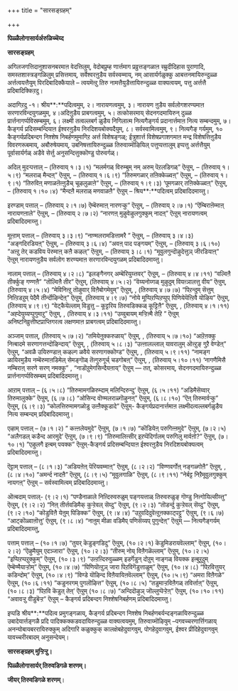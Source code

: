 +++
title = "सारसङ्ग्रहम्"

+++


**पिळ्ळैलोगासार्यर्अरुळिच्चॆय्द**

**सारसङ्ग्रहम्**

अगिलजगत्तिदानुशासनबरमाऩ वेदत्तिलुम्, वेदोबप्रुम्ह णार्त्तमाग प्रव्रुत्तङ्गळाऩ स्म्रुदीदिहास पुराणादि, समस्तशास्त्रङ्गळिलुम् प्रसित्तमाय्, सर्वेश्वरऩुडैय सर्वस्वम्माय्, नम् आसार्यर्गळुक्कु आबत्तनमायिरुन्दुळ्ळ अर्त्तत्वयत्तैयुम् पिरदिबादिक्कैयाले – त्वयमॆऩ्ऱु तिरु नामत्तैयुडैत्तायिरुन्दुळ्ळ वाक्यत्वयम्, पत्तु अर्त्तत्तै प्रदिबादिक्किऱदु।

अदागिऱदु -१। श्रीय**:**पदित्वमुम्, २। नारायणत्वमुम्, ३। नारायण ऩुडैय सर्वलोगशरण्यमाऩ सरणारविन्दयुगळमुम्, ४।अदिऩुडैय प्राबगत्वमुम्, ५। तत्कोसरमाय् सेदनगदमायिरुन् दुळ्ळ प्रार्त्तनागर्प्पविस्रम्बमुम्, ६। लक्ष्मी तत्वल्लबर्ग ळुडैय निगिलात्म नित्यगैङ्गर्य प्रदानार्त्तमाऩ नित्य सम्बन्दमुम्, ७। कैङ्गर्य प्रदिसम्बन्दियाऩ ईश्वरऩुडैय निरदिशयबोक्यदैयुम्, ८। सर्वस्वामित्वमुम्, ९। नित्यगैङ् गर्यमुम्, १० कैङ्गर्यप्रदिबन्दग निश्शेष निबर्हणमुमागिऱ अर्त्त विशेषङ्गळ्; ईत्रुशार्त्त विशेषप्रगाशगमाऩ मन्द्र विशेषत्तिऩुडैय विवरणरूबमाय्, अबौरुषेयमाय्, उबनिषत्तायिरुन्दुळ्ळ तिरुवाय्मॊऴियिल् पत्तुप्पत्तालुम् इप्पत्तु अर्त्तत्तैयुम् पूर्वासार्यर्गळ् अडैवे सेर्त्तु अनुसन्दित्तुक्कॊण्डु पोरुवर्गळ्।

अदिल् मुदऱ्पत्ताल् – (तिरुवाय् १।३।१) “मलर्मगळ् विरुम्बुम् नम् अरुम् पॆऱलडिगळ्” ऎऩ्ऱुम्, – (तिरुवाय् १।५।९) “मलराळ् मैन्दऩ्” ऎऩ्ऱुम्, – (तिरुवाय् १।६।९) ”तिरुमगळार् तऩिक्केळ्वऩ्” ऎऩ्ऱुम्, – (तिरुवाय् १।९।१) “तिरुविऩ् मणाळऩॆऩ्ऩुडैच् चूऴलुळाऩे” ऎऩ्ऱुम्, – (तिरुवाय् १।९।३) ‘पूमगळार् तऩिक्केळ्वऩ्” ऎऩ्ऱुम्, – (तिरुवाय् १।१०।४) “मैन्दऩै मलराळ् मणवाळऩै” ऎऩ्ऱुम् – श्रिय**:**पदित्वम् प्रदिबादिदमाय्त्तु।

इरण्डाम् पत्ताल् – (तिरुवाय् २।१।७) ऎम्बॆरुमाऩ् नारणऱ्कु” ऎऩ्ऱुम्, –
(तिरुवाय् २।७।१) “ऎम्बिराऩॆम्माऩ् नारायणऩाले” ऎऩ्ऱुम्, – (तिरुवाय् २।७।२) “नारणऩ् मुऴुवेऴुलगुक्कुम् नादऩ्” ऎऩ्ऱुम् नारायणत्वम् प्रदिबादिदमाय्त्तु।

मूऩ्ऱाम् पत्ताल् – (तिरुवाय् ३।३।९) “नाण्मलरामडित्तामरै ” ऎऩ्ऱुम्, –
(तिरुवाय् ३।४।३) “अङ्गदिरडियऩ्” ऎऩ्ऱुम्, – (तिरुवाय् ३।६।४) “अवऩ् पाद पङ्गयम्” ऎऩ्ऱुम्, – (तिरुवाय् ३।६।१०) ”अऩ्ऱु तेर् कडविय पॆरुमाऩ् कऩै कऴल्” ऎऩ्ऱुम्, – (तिरुवाय् ३।८।१) “मूवुलगुन्दॊऴुदेत्तुञ् जीरडियाऩ्” ऎऩ्ऱुम् नारायणऩुडैय सर्वलोग शरण्यमाऩ सरणारविन्दयुगळम् प्रदिबादिदमाय्त्तु।

नालाम् पत्ताल् – (तिरुवाय् ४।२।८) “इलङ्गैनगर् अम्बॆरियुय्त्तवर्” ऎऩ्ऱुम्, – (तिरुवाय् ४।४।११) “वल्विऩै तीर्क्कुङ् गण्णऩै” “तॊल्विऩै तीर” ऎऩ्ऱुम्, (तिरुवाय् ४।५।२) ”वॆय्यनोय्गळ् मुऴुदुम् वियऩ्ञालत्तु वीय” ऎऩ्ऱुम्, (तिरुवाय् ४।५।४) “मेविनिऩ्ऱु तॊऴुवार् विऩैबोगमेवुम्” ऎऩ्ऱुम्, , (तिरुवाय् ४।७।७) “पिऱन्दुम् सॆत्तुम् निऩ्ऱिडऱुम् पेदैमै तीर्न्दॊऴिन्देऩ्” ऎऩ्ऱुम्, (तिरुवाय् ४।९।७) “नोये मूप्पिऱप्पिऱप्पुप् पिणियेयॆऩ्ऱिवै यॊऴिय” ऎऩ्ऱुम्, (तिरुवाय् ४।९।९) “वेट्कैयॆल्लाम् विडुत्तु – कूट्टरिय तिरुवडिक्कळ् कूट्टिऩै” ऎऩ्ऱुम्, , (तिरुवाय् ४।१।११) ”अह्देयुय्यप्पुगुमाऱु” ऎऩ्ऱुम्, , (तिरुवाय् ४।३।११) “उय्वुबायम् मऱ्ऱिऩ्मै तेऱि ” ऎऩ्ऱुम् अनिष्टनिव्रुत्तीष्टप्राप्तिगरत्व लक्षणमाऩ प्राबगत्वम् प्रदिबादिदमाय्त्तु।

अञ्जाम् पत्ताल्, (तिरुवाय् ५।७।२) “तमियेऩुक्करुळाय्” ऎऩ्ऱुम्, , (तिरुवाय् ५।७।१०) “आऱॆऩक्कु निऩ्बादमे सरणागत्तन्दॊऴिन्दाय्” ऎऩ्ऱुम्, , (तिरुवाय् ५।८।३) “उऩ्ऩालल्लाल् यावरालुम् ऒऩ्ऱुङ् गुऱै वेण्डेऩ्” ऎऩ्ऱुम्, “अवळै उयिरुण्डाऩ् कऴल्ग ळवैये सरणागक्कॊण्ड” ऎऩ्ऱुम्, , (तिरुवाय् ५।९।११) “नामङ्ग ळायिरमुडैय नम्बॆरुमाऩडिमेल् सेमङ्गॊळ् तॆऩ्गुरुगूर्च् चडगोबऩ्” ऎऩ्ऱुम्, , (तिरुवाय् ५।१०।११) ‘नागणैमिसै नम्बिराऩ् सरणे सरण् नमक्कु” , “नाडॊऱुमेगसिन्दैयऩाय्” ऎऩ्ऱुम् — तत्, कोसरमाय्, सेदनगदमायिरुन्दुळ्ळ प्रार्त्तनागर्प्पविस्रम्बम् प्रदिबादिदमाय्त्तु।

आऱाम् पत्ताल् – (६।५।८) ”तिरुमामगळिरुम्दाम् मलिन्दिरुन्दु’ ऎऩ्ऱुम्,
(६।५।११) “अडिमैसॆय्वार् तिरुमालुक्के” ऎऩ्ऱुम्, (६।७।८) “ओसिन्द वॊण्मलराळ्गॊऴुनऩ्” ऎऩ्ऱुम्, (६।८।१०) ”ऎऩ् तिरुमार्वऱ्कु” ऎऩ्ऱुम्, (६।९।३) “कोलत्तिरुमामगळोडु उऩ्ऩैक्कूडादे” ऎऩ्ऱुम्- कैङ्गर्यप्रदानार्त्तमाऩ लक्ष्मीदत्वल्लबर्गळुडैय नित्य सम्बन्दम् प्रदिबादिदमाय्त्तु।

एऴाम् पत्ताल् – (७।१।२) ” कऩ्ऩलेयमुदे” ऎऩ्ऱुम्, (७।१।७) “कॊडियेऩ् परुगिऩ्ऩमुदे” ऎऩ्ऱुम्, (७।२।५) ”अलैगडल् कडैन्द आरमुदे’ ऎऩ्ऱुम्, (७।९।९) “तिरुमालिऩ्सीर् इऱप्पॆदिर्गालम् परुगिलु मार्वऩो?” ऎऩ्ऱुम्, (७।१०।१) ”एऴुलगै इऩ्बम् पयक्क” ऎऩ्ऱुम्-कैङ्गर्य प्रदिसम्बन्दियाऩ ईश्वरऩुडैय निरदिशयबोक्यत्वम् प्रदिबादिदमाय्त्तु।

ऎट्टाम् पत्ताल् – (८।१।३) “अडियऩेऩ् पॆरियवम्माऩ्” ऎऩ्ऱुम्, (८।२।२)
“विण्णवर्गोऩ् नङ्गळ्गोऩै” ऎऩ्ऱुम्, , (८।४।१०) “अमर्न्द नादऩै” ऎऩ्ऱुम्, (८।९।५) “मूवुलगाळि” ऎऩ्ऱुम्, (८।९।११) “नेर्बट्ट निऱैमूवुलगुक्कुम् नायगऩ्” ऎऩ्ऱुम् – सर्वस्वामित्वम् प्रदिबादिदमाय्त्तु।

ऒऩ्बदाम् पत्ताल्- (९।२।१) “पण्डैनाळाले निऩ्दिरुवरुळुम् पङ्गयत्ताळ् तिरुवरुळुङ् गॊण्डु निऩ्गोयिल्सीय्त्तु” ऎऩ्ऱुम्, (९।२।२) “निऩ् तीर्त्तवडिमैक् कुऱ्ऱेवल् सॆय्दु” ऎऩ्ऱुम्, (९।२।३) “तॊडर्न्दु कुऱ्ऱेवल् सॆय्दु” ऎऩ्ऱुम्, (९।२।१०) “कॊडुविऩै येऩुम् पिडिक्क” ऎऩ्ऱुम्, (९।४।४)
”उऱुवदिदुवॆऩ्ऱुऩक्काट्पट्टु” ऎऩ्ऱुम्, (९।६।७) “आट्कॊळ्वाऩॊत्तु’ ऎऩ्ऱुम्, (९।८।४) “नाऩुम् मीळा वडिमैप् पणिसॆय्यप् पुगुन्देऩ्” ऎऩ्ऱुम् — नित्यगैङ्गर्यम् प्रदिबादिदमाय्त्तु,

पत्ताम् पत्ताल् – (१०।१।७) “तुयर् कॆडुङ्गडिदु” ऎऩ्ऱुम्, (१०।२।१)
कॆडुमिडरायवॆल्लाम्” ऎऩ्ऱुम्, (१०।२।२) “ऎऴुमैयुम् एदञ्जारा” ऎऩ्ऱुम्, (१०।२।३) “तीरुम् नोय् विऩैगळॆल्लाम्” ऎऩ्ऱुम्, (१०।२।५)
”इप्पिऱप्पऱुक्कुम्” ऎऩ्ऱुम्, (१०।३।९) “उऩ्ऱऩ्दिरुवुळ्ळम् इडर्गॆडुन् दोऱुम् नाङ्गळ् वियक्क इऩ्बुऱुदुम् ऎम्बॆण्मैयाऱ्ऱोम्” ऎऩ्ऱुम्, (१०।४।७)
“पिणियॊऩ्ऱुञ् जारा पिऱविगॆडुत्ताळुम्” ऎऩ्ऱुम्, (१०।४।८) “पिऱवित्तुयर् कडिन्दोम्” ऎऩ्ऱुम्, (१०।४।९) ”विण्डे यॊऴिन्द विऩैयायिऩवॆल्लाम्” ऎऩ्ऱुम्, (१०।५।९) “अमरा विऩैगळे” ऎऩ्ऱुम्, (१०।६।११) ”कडुनरगम् पुगलॊऴित्त” ऎऩ्ऱुम्, (१०।८।५) “तडुमाऱ्ऱविऩैगळ् तविर्त्ताऩ्” ऎऩ्ऱुम्, (१०।८।३) “पिऱवि कॆडुत् तेऩ्’ ऎऩ्ऱुम् (१०।८।७) “अन्दिदॊऴुञ् जॊल्लुप्पॆऱ्ऱेऩ्” ऎऩ्ऱुम्, (१०।१०।११) “अवावऱ्ऱु वीडुबॆऱ्ऱ” ऎऩ्ऱुम् – कैङ्गर्य प्रदिबन्दग निश्शेषनिबर्हणम् प्रदिबादिदमाय्त्तु।

इप्पडि श्रीय**:**पदित्व प्रमुगङ्गळाय्, कैङ्गर्य प्रदिबन्दग निश्शेष निबर्हणबर्यन्दङ्गळायिरुन्दुळ्ळ उबादेयार्त्तङ्गळै प्रदि पादिक्कक्कडवदायिरुन्दुळ्ळ वाक्यत्वयमुम्, तिरुवाय्मॊऴियुम् –पगवच्चरणार्त्तिगळाय् अनन्योबायबररायिरुक्कुम् अदिगारि कळुक्कुक् कालक्षेबहेदुवागवुम्, पोगहेदुवागवुम्, ईश्वर प्रीदिहेदुवागवुम् यावच्चरीरबादम् अनुसन्देयम्।

**सारसङ्ग्रहम् मुऱ्ऱिऱ्ऱु।**

**पिळ्ळैलोगासार्यर् तिरुवडिगळे शरणम्।**

**जीयर् तिरुवडिगळे शरणम्**।

